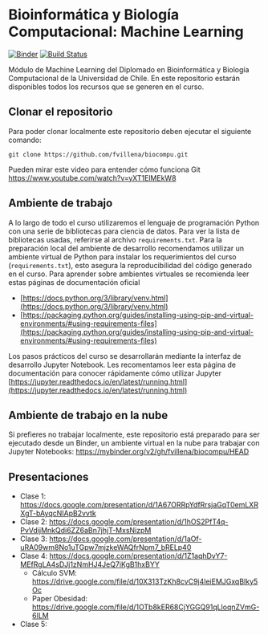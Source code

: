 # Bioinformática y Biología Computacional: Machine Learning


[![Binder](https://mybinder.org/badge_logo.svg)](https://mybinder.org/v2/gh/fvillena/biocompu/HEAD)
[![Build Status](https://www.travis-ci.com/fvillena/mae2.svg?branch=master)](https://www.travis-ci.com/fvillena/biocompu)

Módulo de Machine Learning del Diplomado en Bioinformática y Biología Computacional de la Universidad de Chile. En este repositorio estarán disponibles todos los recursos que se generen en el curso.

## Clonar el repositorio

Para poder clonar localmente este repositorio deben ejecutar el siguiente comando:

```
git clone https://github.com/fvillena/biocompu.git
```

Pueden mirar este video para entender cómo funciona Git https://www.youtube.com/watch?v=yXT1ElMEkW8

## Ambiente de trabajo

A lo largo de todo el curso utilizaremos el lenguaje de programación Python con una serie de bibliotecas para ciencia de datos. Para ver la lista de bibliotecas usadas, referirse al archivo `requirements.txt`. Para la preparación local del ambiente de desarrollo recomendamos utilizar un ambiente virtual de Python para instalar los requerimientos del curso (`requirements.txt`), esto asegura la reproducibilidad del código generado en el curso. Para aprender sobre ambientes virtuales se recomienda leer estas páginas de documentación oficial

- [https://docs.python.org/3/library/venv.html](https://docs.python.org/3/library/venv.html)
- [https://packaging.python.org/guides/installing-using-pip-and-virtual-environments/#using-requirements-files](https://packaging.python.org/guides/installing-using-pip-and-virtual-environments/#using-requirements-files)

Los pasos prácticos del curso se desarrollarán mediante la interfaz de desarrollo Jupyter Notebook. Les recomentamos leer esta página de documentación para conocer rápidamente cómo utilizar Jupyter [https://jupyter.readthedocs.io/en/latest/running.html](https://jupyter.readthedocs.io/en/latest/running.html)

## Ambiente de trabajo en la nube

Si prefieres no trabajar localmente, este repositorio está preparado para ser ejecutado desde un Binder, un ambiente virtual en la nube para trabajar con Jupyter Notebooks: https://mybinder.org/v2/gh/fvillena/biocompu/HEAD

## Presentaciones

- Clase 1: https://docs.google.com/presentation/d/1A67ORRpYdfRrsjaGqT0emLXRXgT-bAyqcNIApB2vvtk
- Clase 2: https://docs.google.com/presentation/d/1hOS2PfT4q-PvVdijMnkQdi6ZZ6aBn7jhjT-MxsNizpM
- Clase 3: https://docs.google.com/presentation/d/1aOf-uRA09wm8No1uTGpw7mjzkeWAQfrNpm7_bRELp40
- Clase 4: https://docs.google.com/presentation/d/1Z1aqhDvY7-MEfRgLA4sDJj1zNmHJ4JeQ7iKgB1hxBYY
  - Cálculo SVM: https://drive.google.com/file/d/10X313TzKh8cvC9j4leiEMJGxqBIky5Oc
  - Paper Obesidad: https://drive.google.com/file/d/1OTb8kER68CjYGGQ91qLloqnZVmG-6lLM
- Clase 5: 
